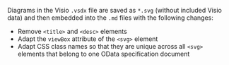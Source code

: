 Diagrams in the Visio `.vsdx` file are saved as `*.svg` (without included Visio data) and then embedded into the `.md` files with the following changes:
- Remove `<title>` and `<desc>` elements
- Adapt the `viewBox` attribute of the `<svg>` element
- Adapt CSS class names so that they are unique across all `<svg>` elements that belong to one OData specification document
